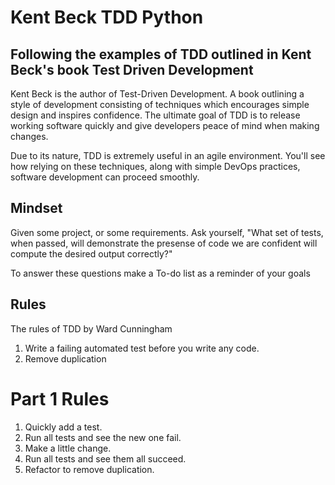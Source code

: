# Kent Beck TDD Python
## Following the examples of TDD outlined in Kent Beck's book Test Driven Development

Kent Beck is the author of Test-Driven Development. A book outlining a style of development consisting of techniques which encourages simple design and inspires confidence. The ultimate goal of TDD is to release working software quickly and give developers peace of mind when making changes.

Due to its nature, TDD is extremely useful in an agile environment. You'll see how relying on these techniques, along with simple DevOps practices, software development can proceed smoothly.

## Mindset
Given some project, or some requirements. Ask yourself, "What set of tests, when passed, will demonstrate the presense of code we are confident will compute the desired output correctly?"

To answer these questions make a To-do list as a reminder of your goals

## Rules
The rules of TDD by Ward Cunningham
1. Write a failing automated test before you write any code.
2. Remove duplication

# Part 1 Rules
1. Quickly add a test.
2. Run all tests and see the new one fail.
3. Make a little change.
4. Run all tests and see them all succeed.
5. Refactor to remove duplication.
